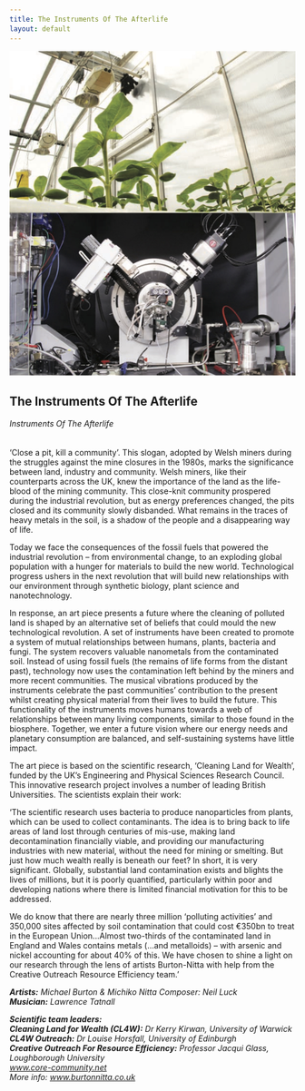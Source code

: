 ```yaml
---
title: The Instruments Of The Afterlife
layout: default
---
```


![](images/23.jpg)

## The Instruments Of The Afterlife
*Instruments Of The Afterlife*
<br />
<br />
<br />
‘Close a pit, kill a community’. This slogan, adopted by Welsh miners during the struggles against the mine closures in the 1980s, marks the significance between land, industry and community. Welsh miners, like their counterparts across the UK, knew the importance of the land as the life-blood of the mining community. This close-knit community prospered during the industrial revolution, but as energy preferences changed, the pits closed and its community slowly disbanded. What remains in the traces of heavy metals in the soil, is a shadow of the people and a disappearing way of life.

Today we face the consequences of the fossil fuels that powered the industrial revolution – from environmental change, to an exploding global population with a hunger for materials to build the new world. Technological progress ushers in the next revolution that will build new relationships with our environment through synthetic biology, plant science and nanotechnology.

In response, an art piece presents a future where the cleaning of polluted land is shaped by an alternative set of beliefs that could mould the new technological revolution. A set of instruments have been created to promote a system of mutual relationships between humans, plants, bacteria and fungi. The system recovers valuable nanometals from the contaminated soil. Instead of using fossil fuels (the remains of life forms from the distant past), technology now uses the contamination left behind by the miners and more recent communities. The musical vibrations produced by the instruments celebrate the past communities’ contribution to the present whilst creating physical material from their lives to build the future. This functionality of the instruments moves humans towards a web of relationships between many living components, similar to those found in the biosphere. Together, we enter a future vision where our energy needs and planetary consumption are balanced, and self-sustaining systems have little impact.

The art piece is based on the scientific research, ‘Cleaning Land for Wealth’, funded by the UK’s Engineering and Physical Sciences Research Council. This innovative research project involves a number of leading British Universities. The scientists explain their work:

‘The scientific research uses bacteria to produce nanoparticles from plants, which can be used to collect contaminants. The idea is to bring back to life areas of land lost through centuries of mis-use, making land decontamination financially viable, and providing our manufacturing industries with new material, without the need for mining or smelting. But just how much wealth really is beneath our feet? In short, it is very significant. Globally, substantial land contamination exists and blights the lives of millions, but it is poorly quantified, particularly within poor and developing nations where there is limited financial motivation for this to be addressed.

We do know that there are nearly three million ‘polluting activities’ and 350,000 sites affected by soil contamination that could cost €350bn to treat in the European Union...Almost two-thirds of the contaminated land in England and Wales contains metals (...and metalloids) – with arsenic and nickel accounting for about 40% of this. We have chosen to shine a light on our research through the lens of artists Burton-Nitta with help from the Creative Outreach Resource Efficiency team.’

_**Artists:** Michael Burton & Michiko Nitta Composer: Neil Luck  
**Musician:** Lawrence Tatnall_  

_**Scientific team leaders:**  
**Cleaning Land for Wealth (CL4W):** Dr Kerry Kirwan, University of Warwick  
**CL4W Outreach:** Dr Louise Horsfall, University of Edinburgh  
**Creative Outreach For Resource Efficiency:** Professor Jacqui Glass, Loughborough University  
www.core-community.net  
More info: www.burtonnitta.co.uk_
